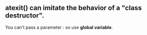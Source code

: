 atexit() can imitate the behavior of a "class destructor".
---------------


You can't pass a parameter : so use **global variable**.
